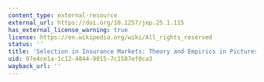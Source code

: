 ```yaml
---
content_type: external-resource
external_url: https://doi.org/10.1257/jep.25.1.115
has_external_license_warning: true
license: https://en.wikipedia.org/wiki/All_rights_reserved
status: ''
title: 'Selection in Insurance Markets: Theory and Empirics in Pictures'
uid: 07e4ce1a-1c12-4844-9015-7c1587ef0ca3
wayback_url: ''
---
```

